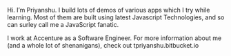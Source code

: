 <!-- ### Hi there 👋 -->

<!--
**tpriyanshu90/tpriyanshu90** is a ✨ _special_ ✨ repository because its `README.md` (this file) appears on your GitHub profile.

Here are some ideas to get you started:

- 🔭 I’m currently working on ...
- 🌱 I’m currently learning ...
- 👯 I’m looking to collaborate on ...
 🤔 I’m looking for help with JavaScript. Reach out to me, if you need any assistance.
 💬 Ask me about how to begin a kickass career in Software Engineering
 📫 How to reach me: visit my website, I am avalaible there 24 X 7.
- 😄 Pronouns: ...
- ⚡ Fun fact: ...
-->

Hi. I’m Priyanshu. I build lots of demos of various apps which I try while learning. Most of them are built using latest Javascript Technologies, and so can surley call me a JavaScript fanatic. 

I work at Accenture as a Software Engineer. For more information about me (and a whole lot of shenanigans), check out tpriyanshu.bitbucket.io
